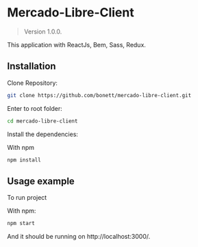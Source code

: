 # Mercado-Libre-Client

> Version 1.0.0.

This application with ReactJs, Bem, Sass, Redux. 

## Installation

Clone Repository:

```sh
git clone https://github.com/bonett/mercado-libre-client.git
```

Enter to root folder:

```sh
cd mercado-libre-client
```

Install the dependencies:

With npm

```sh
npm install
```

## Usage example

To run project

With npm: 

```sh
npm start
```


And it should be running on http://localhost:3000/.
